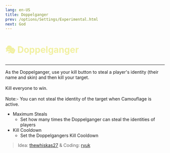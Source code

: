 ```yaml
---
lang: en-US
title: Doppelganger
prev: /options/Settings/Experimental.html
next: God
---
```


# <font color=#f1f0a1>🎭 <b>Doppelganger</b></font> <Badge text="Neutral" type="tip" vertical="middle"/>
---

As the Doppelganger, use your kill button to steal a player's identity (their name and skin) and then kill your target.<br><br>
Kill everyone to win.<br><br>
Note:- You can not steal the identity of the target when Camouflage is active.
* Maximum Steals
  * Set how many times the Doppelganger can steal the identities of players
* Kill Cooldown
  * Set the Doppelgangers Kill Cooldown

> Idea: [thewhiskas27](#) & Coding: [ryuk](#)